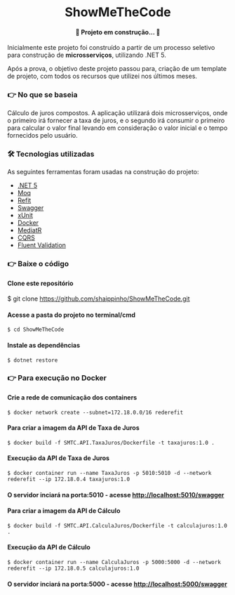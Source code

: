 <h1 align="center">ShowMeTheCode</h1> 
<h4 align="center"> 
	🚧  Projeto em construção...  🚧
</h4>

Inicialmente este projeto foi construído a partir de um processo seletivo para construção de **microsserviços**, utilizando .NET 5.

Após a prova, o objetivo deste projeto passou para, criação de um template de projeto, com todos os recursos que utilizei nos últimos meses.

### 👉 No que se baseia

Cálculo de juros compostos. A aplicação utilizará dois microsserviços, onde o primeiro irá fornecer a taxa de juros, e o segundo irá consumir o primeiro para calcular o valor final levando em consideração o valor inicial e o tempo fornecidos pelo usuário.

### 🛠 Tecnologias utilizadas

As seguintes ferramentas foram usadas na construção do projeto:

- [.NET 5](https://dotnet.microsoft.com/download/dotnet/5.0)
- [Moq](https://github.com/Moq/moq4/wiki/Quickstart)
- [Refit](https://github.com/reactiveui/refit)
- [Swagger](https://swagger.io/)
- [xUnit](https://xunit.net/)
- [Docker](https://www.docker.com/)
- [MediatR](https://github.com/jbogard/MediatR)
- [CQRS](https://martinfowler.com/bliki/CQRS.html)
- [Fluent Validation](https://fluentvalidation.net/)

### 👉 Baixe o código

#### Clone este repositório
$ git clone <https://github.com/shaippinho/ShowMeTheCode.git>

#### Acesse a pasta do projeto no terminal/cmd
```
$ cd ShowMeTheCode
```

#### Instale as dependências
```
$ dotnet restore
```

### 👉 Para execução no Docker

#### Crie a rede de comunicação dos containers
```
$ docker network create --subnet=172.18.0.0/16 rederefit
```

#### Para criar a imagem da API de Taxa de Juros
```
$ docker build -f SMTC.API.TaxaJuros/Dockerfile -t taxajuros:1.0 .
```

#### Execução da API de Taxa de Juros
```
$ docker container run --name TaxaJuros -p 5010:5010 -d --network rederefit --ip 172.18.0.4 taxajuros:1.0
```
#### O servidor inciará na porta:5010 - acesse <http://localhost:5010/swagger> 

#### Para criar a imagem da API de Cálculo
```
$ docker build -f SMTC.API.CalculaJuros/Dockerfile -t calculajuros:1.0 .
```
#### Execução da API de Cálculo
```
$ docker container run --name CalculaJuros -p 5000:5000 -d --network rederefit --ip 172.18.0.5 calculajuros:1.0
```

#### O servidor inciará na porta:5000 - acesse <http://localhost:5000/swagger> 
